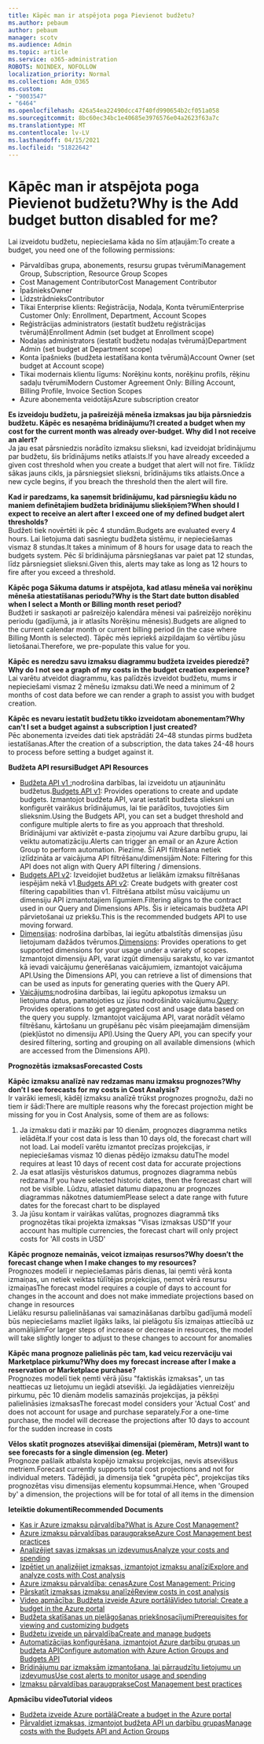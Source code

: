 ```yaml
---
title: Kāpēc man ir atspējota poga Pievienot budžetu?
ms.author: pebaum
author: pebaum
manager: scotv
ms.audience: Admin
ms.topic: article
ms.service: o365-administration
ROBOTS: NOINDEX, NOFOLLOW
localization_priority: Normal
ms.collection: Adm_O365
ms.custom:
- "9003547"
- "6464"
ms.openlocfilehash: 426a54ea22490dcc47f40fd990654b2cf051a058
ms.sourcegitcommit: 8bc60ec34bc1e40685e3976576e04a2623f63a7c
ms.translationtype: MT
ms.contentlocale: lv-LV
ms.lasthandoff: 04/15/2021
ms.locfileid: "51822642"
---
```

# <a name="why-is-the-add-budget-button-disabled-for-me"></a><span data-ttu-id="502ff-102">Kāpēc man ir atspējota poga Pievienot budžetu?</span><span class="sxs-lookup"><span data-stu-id="502ff-102">Why is the Add budget button disabled for me?</span></span>

<span data-ttu-id="502ff-103">Lai izveidotu budžetu, nepieciešama kāda no šīm atļaujām:</span><span class="sxs-lookup"><span data-stu-id="502ff-103">To create a budget, you need one of the following permissions:</span></span>

- <span data-ttu-id="502ff-104">Pārvaldības grupa, abonements, resursu grupas tvērumi</span><span class="sxs-lookup"><span data-stu-id="502ff-104">Management Group, Subscription, Resource Group Scopes</span></span>
- <span data-ttu-id="502ff-105">Cost Management Contributor</span><span class="sxs-lookup"><span data-stu-id="502ff-105">Cost Management Contributor</span></span>
- <span data-ttu-id="502ff-106">Īpašnieks</span><span class="sxs-lookup"><span data-stu-id="502ff-106">Owner</span></span>
- <span data-ttu-id="502ff-107">Līdzstrādnieks</span><span class="sxs-lookup"><span data-stu-id="502ff-107">Contributor</span></span>
- <span data-ttu-id="502ff-108">Tikai Enterprise klients: Reģistrācija, Nodaļa, Konta tvērumi</span><span class="sxs-lookup"><span data-stu-id="502ff-108">Enterprise Customer Only: Enrollment, Department, Account Scopes</span></span>
- <span data-ttu-id="502ff-109">Reģistrācijas administrators (iestatīt budžetu reģistrācijas tvērumā)</span><span class="sxs-lookup"><span data-stu-id="502ff-109">Enrollment Admin (set budget at Enrollment scope)</span></span>
- <span data-ttu-id="502ff-110">Nodaļas administrators (iestatīt budžetu nodaļas tvērumā)</span><span class="sxs-lookup"><span data-stu-id="502ff-110">Department Admin (set budget at Department scope)</span></span>
- <span data-ttu-id="502ff-111">Konta īpašnieks (budžeta iestatīšana konta tvērumā)</span><span class="sxs-lookup"><span data-stu-id="502ff-111">Account Owner (set budget at Account scope)</span></span>
- <span data-ttu-id="502ff-112">Tikai modernais klientu līgums: Norēķinu konts, norēķinu profils, rēķinu sadaļu tvērumi</span><span class="sxs-lookup"><span data-stu-id="502ff-112">Modern Customer Agreement Only: Billing Account, Billing Profile, Invoice Section Scopes</span></span>
- <span data-ttu-id="502ff-113">Azure abonementa veidotājs</span><span class="sxs-lookup"><span data-stu-id="502ff-113">Azure subscription creator</span></span>

<span data-ttu-id="502ff-114">**Es izveidoju budžetu, ja pašreizējā mēneša izmaksas jau bija pārsniedzis budžetu. Kāpēc es nesaņēma brīdinājumu?**</span><span class="sxs-lookup"><span data-stu-id="502ff-114">**I created a budget when my cost for the current month was already over-budget. Why did I not receive an alert?**</span></span>  
<span data-ttu-id="502ff-115">Ja jau esat pārsniedzis norādīto izmaksu slieksni, kad izveidojat brīdinājumu par budžetu, šis brīdinājums netiks atlaists.</span><span class="sxs-lookup"><span data-stu-id="502ff-115">If you have already exceeded a given cost threshold when you create a budget that alert will not fire.</span></span> <span data-ttu-id="502ff-116">Tiklīdz sākas jauns cikls, ja pārsniegsiet slieksni, brīdinājums tiks atlaists.</span><span class="sxs-lookup"><span data-stu-id="502ff-116">Once a new cycle begins, if you breach the threshold then the alert will fire.</span></span>

<span data-ttu-id="502ff-117">**Kad ir paredzams, ka saņemsit brīdinājumu, kad pārsniegšu kādu no maniem definētajiem budžeta brīdinājumu sliekšņiem?**</span><span class="sxs-lookup"><span data-stu-id="502ff-117">**When should I expect to receive an alert after I exceed one of my defined budget alert thresholds?**</span></span>  
<span data-ttu-id="502ff-118">Budžeti tiek novērtēti ik pēc 4 stundām.</span><span class="sxs-lookup"><span data-stu-id="502ff-118">Budgets are evaluated every 4 hours.</span></span> <span data-ttu-id="502ff-119">Lai lietojuma dati sasniegtu budžeta sistēmu, ir nepieciešamas vismaz 8 stundas.</span><span class="sxs-lookup"><span data-stu-id="502ff-119">It takes a minimum of 8 hours for usage data to reach the budgets system.</span></span> <span data-ttu-id="502ff-120">Pēc šī brīdinājuma pārsniegšanas var paiet pat 12 stundas, līdz pārsniegsiet slieksni.</span><span class="sxs-lookup"><span data-stu-id="502ff-120">Given this, alerts may take as long as 12 hours to fire after you exceed a threshold.</span></span>

<span data-ttu-id="502ff-121">**Kāpēc poga Sākuma datums ir atspējota, kad atlasu mēneša vai norēķinu mēneša atiestatīšanas periodu?**</span><span class="sxs-lookup"><span data-stu-id="502ff-121">**Why is the Start date button disabled when I select a Month or Billing month reset period?**</span></span>  
<span data-ttu-id="502ff-122">Budžeti ir saskaņoti ar pašreizējo kalendāra mēnesi vai pašreizējo norēķinu periodu (gadījumā, ja ir atlasīts Norēķinu mēnesis).</span><span class="sxs-lookup"><span data-stu-id="502ff-122">Budgets are aligned to the current calendar month or current billing period (in the case where Billing Month is selected).</span></span> <span data-ttu-id="502ff-123">Tāpēc mēs iepriekš aizpildajam šo vērtību jūsu lietošanai.</span><span class="sxs-lookup"><span data-stu-id="502ff-123">Therefore, we pre-populate this value for you.</span></span>

<span data-ttu-id="502ff-124">**Kāpēc es neredzu savu izmaksu diagrammu budžeta izveides pieredzē?**</span><span class="sxs-lookup"><span data-stu-id="502ff-124">**Why do I not see a graph of my costs in the budget creation experience?**</span></span>  
<span data-ttu-id="502ff-125">Lai varētu atveidot diagrammu, kas palīdzēs izveidot budžetu, mums ir nepieciešami vismaz 2 mēnešu izmaksu dati.</span><span class="sxs-lookup"><span data-stu-id="502ff-125">We need a minimum of 2 months of cost data before we can render a graph to assist you with budget creation.</span></span>

<span data-ttu-id="502ff-126">**Kāpēc es nevaru iestatīt budžetu tikko izveidotam abonementam?**</span><span class="sxs-lookup"><span data-stu-id="502ff-126">**Why can't I set a budget against a subscription I just created?**</span></span>  
<span data-ttu-id="502ff-127">Pēc abonementa izveides dati tiek apstrādāti 24–48 stundas pirms budžeta iestatīšanas.</span><span class="sxs-lookup"><span data-stu-id="502ff-127">After the creation of a subscription, the data takes 24-48 hours to process before setting a budget against it.</span></span>

<span data-ttu-id="502ff-128">**Budžeta API resursi**</span><span class="sxs-lookup"><span data-stu-id="502ff-128">**Budget API Resources**</span></span>

- <span data-ttu-id="502ff-129">[Budžeta API v1 :](https://docs.microsoft.com/rest/api/consumption/budgets?WT.mc_id=Portal-Microsoft_Azure_Support)nodrošina darbības, lai izveidotu un atjauninātu budžetus.</span><span class="sxs-lookup"><span data-stu-id="502ff-129">[Budgets API v1](https://docs.microsoft.com/rest/api/consumption/budgets?WT.mc_id=Portal-Microsoft_Azure_Support): Provides operations to create and update budgets.</span></span> <span data-ttu-id="502ff-130">Izmantojot budžeta API, varat iestatīt budžeta slieksni un konfigurēt vairākus brīdinājumus, lai tie parādītos, tuvojoties šim slieksnim.</span><span class="sxs-lookup"><span data-stu-id="502ff-130">Using the Budgets API, you can set a budget threshold and configure multiple alerts to fire as you approach that threshold.</span></span> <span data-ttu-id="502ff-131">Brīdinājumi var aktivizēt e-pasta ziņojumu vai Azure darbību grupu, lai veiktu automatizāciju.</span><span class="sxs-lookup"><span data-stu-id="502ff-131">Alerts can trigger an email or an Azure Action Group to perform automation.</span></span> <span data-ttu-id="502ff-132">Piezīme. Šī API filtrēšana netiek izlīdzināta ar vaicājuma API filtrēšanu/dimensijām.</span><span class="sxs-lookup"><span data-stu-id="502ff-132">Note: Filtering for this API does not align with Query API filtering / dimensions.</span></span>
- <span data-ttu-id="502ff-133">[Budgets API v2](https://github.com/Azure/azure-rest-api-specs/blob/master/specification/cost-management/resource-manager/Microsoft.CostManagement/preview/2019-04-01-preview/examples/CreateOrUpdateBudget.json): Izveidojiet budžetus ar lielākām izmaksu filtrēšanas iespējām nekā v1.</span><span class="sxs-lookup"><span data-stu-id="502ff-133">[Budgets API v2](https://github.com/Azure/azure-rest-api-specs/blob/master/specification/cost-management/resource-manager/Microsoft.CostManagement/preview/2019-04-01-preview/examples/CreateOrUpdateBudget.json): Create budgets with greater cost filtering capabilities than v1.</span></span> <span data-ttu-id="502ff-134">Filtrēšana atbilst mūsu vaicājumu un dimensiju API izmantotajiem līgumiem.</span><span class="sxs-lookup"><span data-stu-id="502ff-134">Filtering aligns to the contract used in our Query and Dimensions APIs.</span></span> <span data-ttu-id="502ff-135">Šis ir ieteicamais budžeta API pārvietošanai uz priekšu.</span><span class="sxs-lookup"><span data-stu-id="502ff-135">This is the recommended budgets API to use moving forward.</span></span>
- <span data-ttu-id="502ff-136">[Dimensijas](https://docs.microsoft.com/rest/api/cost-management/dimensions?WT.mc_id=Portal-Microsoft_Azure_Support): nodrošina darbības, lai iegūtu atbalstītās dimensijas jūsu lietojumam dažādos tvērumos.</span><span class="sxs-lookup"><span data-stu-id="502ff-136">[Dimensions](https://docs.microsoft.com/rest/api/cost-management/dimensions?WT.mc_id=Portal-Microsoft_Azure_Support): Provides operations to get supported dimensions for your usage under a variety of scopes.</span></span> <span data-ttu-id="502ff-137">Izmantojot dimensiju API, varat izgūt dimensiju sarakstu, ko var izmantot kā ievadi vaicājumu ģenerēšanas vaicājumiem, izmantojot vaicājuma API.</span><span class="sxs-lookup"><span data-stu-id="502ff-137">Using the Dimensions API, you can retrieve a list of dimensions that can be used as inputs for generating queries with the Query API.</span></span>
- <span data-ttu-id="502ff-138">[Vaicājums:](https://docs.microsoft.com/rest/api/cost-management/query?WT.mc_id=Portal-Microsoft_Azure_Support)nodrošina darbības, lai iegūtu apkopotus izmaksu un lietojuma datus, pamatojoties uz jūsu nodrošināto vaicājumu.</span><span class="sxs-lookup"><span data-stu-id="502ff-138">[Query](https://docs.microsoft.com/rest/api/cost-management/query?WT.mc_id=Portal-Microsoft_Azure_Support): Provides operations to get aggregated cost and usage data based on the query you supply.</span></span> <span data-ttu-id="502ff-139">Izmantojot vaicājuma API, varat norādīt vēlamo filtrēšanu, kārtošanu un grupēšanu pēc visām pieejamajām dimensijām (piekļūstot no dimensiju API).</span><span class="sxs-lookup"><span data-stu-id="502ff-139">Using the Query API, you can specify your desired filtering, sorting and grouping on all available dimensions (which are accessed from the Dimensions API).</span></span>

<span data-ttu-id="502ff-140">**Prognozētās izmaksas**</span><span class="sxs-lookup"><span data-stu-id="502ff-140">**Forecasted Costs**</span></span>

<span data-ttu-id="502ff-141">**Kāpēc izmaksu analīzē nav redzamas manu izmaksu prognozes?**</span><span class="sxs-lookup"><span data-stu-id="502ff-141">**Why don’t I see forecasts for my costs in Cost Analysis?**</span></span>  
<span data-ttu-id="502ff-142">Ir vairāki iemesli, kādēļ izmaksu analīzē trūkst prognozes prognožu, daži no tiem ir šādi:</span><span class="sxs-lookup"><span data-stu-id="502ff-142">There are multiple reasons why the forecast projection might be missing for you in Cost Analysis, some of them are as follows:</span></span>

1. <span data-ttu-id="502ff-143">Ja izmaksu dati ir mazāki par 10 dienām, prognozes diagramma netiks ielādēta.</span><span class="sxs-lookup"><span data-stu-id="502ff-143">If your cost data is less than 10 days old, the forecast chart will not load.</span></span> <span data-ttu-id="502ff-144">Lai modelī varētu izmantot precīzas projekcijas, ir nepieciešamas vismaz 10 dienas pēdējo izmaksu datu</span><span class="sxs-lookup"><span data-stu-id="502ff-144">The model requires at least 10 days of recent cost data for accurate projections</span></span>
2. <span data-ttu-id="502ff-145">Ja esat atlasījis vēsturiskos datumus, prognozes diagramma nebūs redzama.</span><span class="sxs-lookup"><span data-stu-id="502ff-145">If you have selected historic dates, then the forecast chart will not be visible.</span></span> <span data-ttu-id="502ff-146">Lūdzu, atlasiet datumu diapazonu ar prognozes diagrammas nākotnes datumiem</span><span class="sxs-lookup"><span data-stu-id="502ff-146">Please select a date range with future dates for the forecast chart to be displayed</span></span>
3. <span data-ttu-id="502ff-147">Ja jūsu kontam ir vairākas valūtas, prognozes diagrammā tiks prognozētas tikai projekta izmaksas "Visas izmaksas USD"</span><span class="sxs-lookup"><span data-stu-id="502ff-147">If your account has multiple currencies, the forecast chart will only project costs for 'All costs in USD'</span></span>

<span data-ttu-id="502ff-148">**Kāpēc prognoze nemainās, veicot izmaiņas resursos?**</span><span class="sxs-lookup"><span data-stu-id="502ff-148">**Why doesn’t the forecast change when I make changes to my resources?**</span></span>  
<span data-ttu-id="502ff-149">Prognozes modelī ir nepieciešamas pāris dienas, lai ņemti vērā konta izmaiņas, un netiek veiktas tūlītējas projekcijas, ņemot vērā resursu izmaiņas</span><span class="sxs-lookup"><span data-stu-id="502ff-149">The forecast model requires a couple of days to account for changes in the account and does not make immediate projections based on change in resources</span></span>  
<span data-ttu-id="502ff-150">Lielāku resursu palielināšanas vai samazināšanas darbību gadījumā modelī būs nepieciešams mazliet ilgāks laiks, lai pielāgotu šīs izmaiņas attiecībā uz anomālijām</span><span class="sxs-lookup"><span data-stu-id="502ff-150">For larger steps of increase or decrease in resources, the model will take slightly longer to adjust to these changes to account for anomalies</span></span>

<span data-ttu-id="502ff-151">**Kāpēc mana prognoze palielinās pēc tam, kad veicu rezervāciju vai Marketplace pirkumu?**</span><span class="sxs-lookup"><span data-stu-id="502ff-151">**Why does my forecast increase after I make a reservation or Marketplace purchase?**</span></span>  
<span data-ttu-id="502ff-152">Prognozes modelī tiek ņemti vērā jūsu "faktiskās izmaksas", un tas neattiecas uz lietojumu un iegādi atsevišķi. Ja iegādājaties vienreizēju pirkumu, pēc 10 dienām modelis samazinās projekcijas, ja pēkšņi palielināsies izmaksas</span><span class="sxs-lookup"><span data-stu-id="502ff-152">The forecast model considers your 'Actual Cost' and does not account for usage and purchase separately.For a one-time purchase, the model will decrease the projections after 10 days to account for the sudden increase in costs</span></span>

<span data-ttu-id="502ff-153">**Vēlos skatīt prognozes atsevišķai dimensijai (piemēram, Metrs)**</span><span class="sxs-lookup"><span data-stu-id="502ff-153">**I want to see forecasts for a single dimension (eg. Meter)**</span></span>  
<span data-ttu-id="502ff-154">Prognoze pašlaik atbalsta kopējo izmaksu projekcijas, nevis atsevišķus metriem.</span><span class="sxs-lookup"><span data-stu-id="502ff-154">Forecast currently supports total cost projections and not for individual meters.</span></span> <span data-ttu-id="502ff-155">Tādējādi, ja dimensija tiek "grupēta pēc", projekcijas tiks prognozētas visu dimensijas elementu kopsummai.</span><span class="sxs-lookup"><span data-stu-id="502ff-155">Hence, when 'Grouped by' a dimension, the projections will be for total of all items in the dimension</span></span>

<span data-ttu-id="502ff-156">**Ieteiktie dokumenti**</span><span class="sxs-lookup"><span data-stu-id="502ff-156">**Recommended Documents**</span></span>

- [<span data-ttu-id="502ff-157">Kas ir Azure izmaksu pārvaldība?</span><span class="sxs-lookup"><span data-stu-id="502ff-157">What is Azure Cost Management?</span></span>](https://docs.microsoft.com/azure/cost-management/overview-cost-mgt?WT.mc_id=Portal-Microsoft_Azure_Support)
- [<span data-ttu-id="502ff-158">Azure izmaksu pārvaldības paraugprakse</span><span class="sxs-lookup"><span data-stu-id="502ff-158">Azure Cost Management best practices</span></span>](https://docs.microsoft.com/azure/cost-management/cost-mgt-best-practices?WT.mc_id=Portal-Microsoft_Azure_Support)
- [<span data-ttu-id="502ff-159">Analizējiet savas izmaksas un izdevumus</span><span class="sxs-lookup"><span data-stu-id="502ff-159">Analyze your costs and spending</span></span>](https://docs.microsoft.com/azure/cost-management/quick-acm-cost-analysis?WT.mc_id=Portal-Microsoft_Azure_Support)
- [<span data-ttu-id="502ff-160">Izpētiet un analizējiet izmaksas, izmantojot izmaksu analīzi</span><span class="sxs-lookup"><span data-stu-id="502ff-160">Explore and analyze costs with Cost analysis</span></span>](https://docs.microsoft.com/azure/cost-management/quick-acm-cost-analysis?WT.mc_id=Portal-Microsoft_Azure_Support)
- [<span data-ttu-id="502ff-161">Azure izmaksu pārvaldība: cenas</span><span class="sxs-lookup"><span data-stu-id="502ff-161">Azure Cost Management: Pricing</span></span>](https://azure.microsoft.com/services/cost-management/#pricing)
- [<span data-ttu-id="502ff-162">Pārskatīt izmaksas izmaksu analīzē</span><span class="sxs-lookup"><span data-stu-id="502ff-162">Review costs in cost analysis</span></span>](https://docs.microsoft.com/azure/cost-management-billing/costs/quick-acm-cost-analysis?WT.mc_id=Portal-Microsoft_Azure_Support#review-costs-in-cost-analysis)
- [<span data-ttu-id="502ff-163">Video apmācība: Budžeta izveide Azure portālā</span><span class="sxs-lookup"><span data-stu-id="502ff-163">Video tutorial: Create a budget in the Azure portal</span></span>](https://www.youtube.com/watch?v=ExIVG_Gr45A&t=4s)
- [<span data-ttu-id="502ff-164">Budžeta skatīšanas un pielāgošanas priekšnosacījumi</span><span class="sxs-lookup"><span data-stu-id="502ff-164">Prerequisites for viewing and customizing budgets</span></span>](https://docs.microsoft.com/azure/cost-management-billing/costs/tutorial-acm-create-budgets?WT.mc_id=Portal-Microsoft_Azure_Support#prerequisites)
- [<span data-ttu-id="502ff-165">Budžetu izveide un pārvaldība</span><span class="sxs-lookup"><span data-stu-id="502ff-165">Create and manage budgets</span></span>](https://docs.microsoft.com/azure/cost-management-billing/costs/tutorial-acm-create-budgets?WT.mc_id=Portal-Microsoft_Azure_Support#create-a-budget-in-the-azure-portal)
- [<span data-ttu-id="502ff-166">Automatizācijas konfigurēšana, izmantojot Azure darbību grupas un budžeta API</span><span class="sxs-lookup"><span data-stu-id="502ff-166">Configure automation with Azure Action Groups and Budgets API</span></span>](https://docs.microsoft.com/azure/cost-management/tutorial-acm-create-budgets?WT.mc_id=Portal-Microsoft_Azure_Support#trigger-an-action-group)
- [<span data-ttu-id="502ff-167">Brīdinājumu par izmaksām izmantošana, lai pārraudzītu lietojumu un izdevumus</span><span class="sxs-lookup"><span data-stu-id="502ff-167">Use cost alerts to monitor usage and spending</span></span>](https://docs.microsoft.com/azure/cost-management/cost-mgt-alerts-monitor-usage-spending?WT.mc_id=Portal-Microsoft_Azure_Support)
- [<span data-ttu-id="502ff-168">Izmaksu pārvaldības paraugprakse</span><span class="sxs-lookup"><span data-stu-id="502ff-168">Cost Management best practices</span></span>](https://docs.microsoft.com/azure/cost-management/cost-mgt-best-practices?WT.mc_id=Portal-Microsoft_Azure_Support)  

<span data-ttu-id="502ff-169">**Apmācību video**</span><span class="sxs-lookup"><span data-stu-id="502ff-169">**Tutorial videos**</span></span>

- [<span data-ttu-id="502ff-170">Budžeta izveide Azure portālā</span><span class="sxs-lookup"><span data-stu-id="502ff-170">Create a budget in the Azure portal</span></span>](https://go.microsoft.com/fwlink/?linkid=2146761)
- [<span data-ttu-id="502ff-171">Pārvaldiet izmaksas, izmantojot budžeta API un darbību grupas</span><span class="sxs-lookup"><span data-stu-id="502ff-171">Manage costs with the Budgets API and Action Groups</span></span>](https://go.microsoft.com/fwlink/?linkid=2147038)